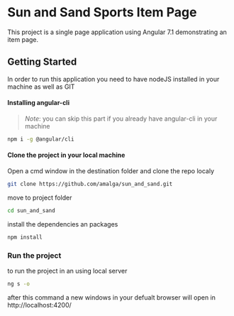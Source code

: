 # Sun and Sand Sports Item Page

This project is a single page application using Angular 7.1 demonstrating an item page.

## Getting Started

In order to run this application you need to have nodeJS installed in your machine as well as GIT

#### Installing angular-cli

> _Note_: you can skip this part if you already have  angular-cli in your machine

```bash
npm i -g @angular/cli
```

#### Clone the project in your local machine

Open a cmd window in the destination folder and clone the repo localy

```bash
git clone https://github.com/amalga/sun_and_sand.git
```
move to project folder

```bash
cd sun_and_sand
```
install the dependencies an packages
```bash
npm install
```

### Run the project 
to run the project in an using local server 
```bash
ng s -o
```
after this command a new windows in your defualt browser will open in http://localhost:4200/



